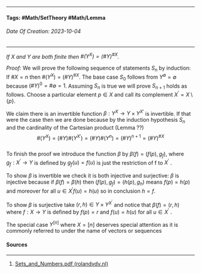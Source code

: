 __________________________________________________________________________
#### **Tags:** #Math/SetTheory #Math/Lemma
###### *Date Of Creation: 2023-10-04*
__________________________________________________________________________

*If $X$ and $Y$ are both finite then $\#(Y^X) = (\#Y)^{\#X}$.*

*Proof:* We will prove the following sequence of statements $S_n$ by induction: If $\#X = n$ then $\#(Y^ X) = (\#Y )^ {\#X}$. The base case $S_0$ follows from $Y^\emptyset = {\emptyset}$ because $(\#Y )^ 0 = \#{ \emptyset } = 1$. Assuming $S_n$ is true we will prove $S_{n+1}$ holds as follows. Choose a particular element $p ∈ X$ and call its complement $X^\prime = X \setminus \{p\}$. 

We claim there is an invertible function $\beta : Y^ X → Y \times Y^{X\prime}$ is invertible. If that were the case then we are done because by the induction hypothesis $S_n$ and the cardinality of the Cartesian product (Lemma ??) $$\#(Y^X) = (\#Y )\#(Y^{X\prime} ) = (\#Y )\#(Y^ n ) = (\#Y )^ {n+1} = (\#Y )^ {\#X}$$  
To finish the proof we introduce the function $\beta$ by $\beta(f) = (f(p), g_f )$, where $g_f : X^\prime → Y$ is defined by $g_f (u) = f(u)$ is just the restriction of f to $X^\prime$ . 

To show $\beta$ is invertible we check it is both injective and surjective: $\beta$ is injective because if $\beta(f) = \beta(h$) then $(f(p), g_f ) = (h(p), g_h)$ means $f(p) = h(p)$ and moreover for all $u ∈ X^\prime f(u) = h(u)$ so in conclusion $h = f$. 

To show $\beta$ is surjective take $(r, h) ∈ Y \times Y^ {X^\prime}$ and notice that $\beta(f) = (r, h)$ where $f : X → Y$ is defined by $f(p) = r$ and $f(u) = h(u)$ for all $u ∈ X^\prime$ .

The special case $Y^{[n]}$ where $X = [n]$ deserves special attention as it is commonly referred to under the name of vectors or sequences
#### Sources
__________________________________________________________________________
1. [Sets_and_Numbers.pdf (rolandvdv.nl)](https://www.rolandvdv.nl/Sets_and_Numbers.pdf)